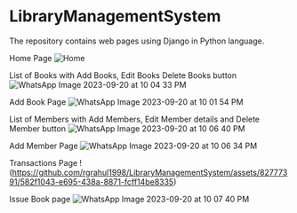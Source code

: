 # LibraryManagementSystem

The repository contains web pages using Django in Python language.

Home Page
![Home](https://github.com/rgrahul1998/LibraryManagementSystem/assets/82777391/c782154e-a4c9-4fca-8de6-7eee38dfdf27)

List of Books with Add Books, Edit Books Delete Books button 
![WhatsApp Image 2023-09-20 at 10 04 33 PM](https://github.com/rgrahul1998/LibraryManagementSystem/assets/82777391/f9396244-7de0-4cf0-9d92-0c13d1a083d9)

Add Book Page
![WhatsApp Image 2023-09-20 at 10 01 54 PM](https://github.com/rgrahul1998/LibraryManagementSystem/assets/82777391/1816e021-e9c9-49a3-9c3e-852653097d3d)

List of Members with Add Members, Edit Member details and  Delete Member button 
![WhatsApp Image 2023-09-20 at 10 06 40 PM](https://github.com/rgrahul1998/LibraryManagementSystem/assets/82777391/29a912ee-0967-4463-ba04-2b8075b9dfa3)

Add Member Page
![WhatsApp Image 2023-09-20 at 10 06 34 PM](https://github.com/rgrahul1998/LibraryManagementSystem/assets/82777391/7ab3df3b-fc8a-4d41-918e-d715144fe5ab)

Transactions Page
!(https://github.com/rgrahul1998/LibraryManagementSystem/assets/82777391/582f1043-e695-438a-8871-fcff14be8335)

Issue Book page
![WhatsApp Image 2023-09-20 at 10 07 40 PM](https://github.com/rgrahul1998/LibraryManagementSystem/assets/82777391/1d7ca766-395c-4e79-9342-edccb60e0631)



